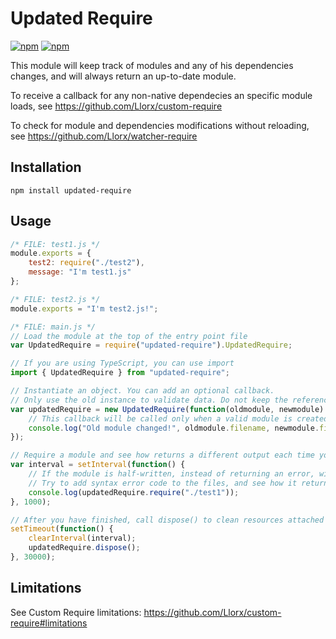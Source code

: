 # Updated Require

[![npm](https://img.shields.io/npm/v/npm.svg)]([![npm](https://img.shields.io/npm/dm/localeval.svg)](https://www.npmjs.com/package/watcher-require)) [![npm](https://img.shields.io/npm/dm/localeval.svg)](https://www.npmjs.com/package/updated-require)

This module will keep track of modules and any of his dependencies changes, and will always return an up-to-date module.

To receive a callback for any non-native dependecies an specific module loads, see https://github.com/Llorx/custom-require

To check for module and dependencies modifications without reloading, see https://github.com/Llorx/watcher-require

## Installation

`npm install updated-require`

## Usage

```js
/* FILE: test1.js */
module.exports = {
    test2: require("./test2"),
    message: "I'm test1.js"
};
```

```js
/* FILE: test2.js */
module.exports = "I'm test2.js!";
```

```js
/* FILE: main.js */
// Load the module at the top of the entry point file
var UpdatedRequire = require("updated-require").UpdatedRequire;

// If you are using TypeScript, you can use import
import { UpdatedRequire } from "updated-require";

// Instantiate an object. You can add an optional callback.
// Only use the old instance to validate data. Do not keep the reference.
var updatedRequire = new UpdatedRequire(function(oldmodule, newmodule) {
    // This callback will be called only when a valid module is created
    console.log("Old module changed!", oldmodule.filename, newmodule.filename);
});

// Require a module and see how returns a different output each time you modify it.
var interval = setInterval(function() {
    // If the module is half-written, instead of returning an error, will return and old cached module.
    // Try to add syntax error code to the files, and see how it returns old exports until errors are fixed.
    console.log(updatedRequire.require("./test1"));
}, 1000);

// After you have finished, call dispose() to clean resources attached to modules
setTimeout(function() {
    clearInterval(interval);
    updatedRequire.dispose();
}, 30000);
```

## Limitations

See Custom Require limitations: https://github.com/Llorx/custom-require#limitations